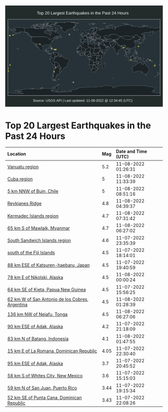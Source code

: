 ![Map](./map.png)

# Top 20 Largest Earthquakes in the Past 24 Hours

| Location | Mag | Date and Time (UTC) |
|:---|:---|:---|
| [Vanuatu region](https://earthquake.usgs.gov/earthquakes/eventpage/us7000in7h) | 5.2 | 11-08-2022 01:26:31 |
| [Cuba region](https://earthquake.usgs.gov/earthquakes/eventpage/us7000in9m) | 5 | 11-08-2022 11:33:39 |
| [5 km NNW of Buin, Chile](https://earthquake.usgs.gov/earthquakes/eventpage/us7000in91) | 5 | 11-08-2022 08:51:16 |
| [Reykjanes Ridge](https://earthquake.usgs.gov/earthquakes/eventpage/us7000in8f) | 4.8 | 11-08-2022 04:39:37 |
| [Kermadec Islands region](https://earthquake.usgs.gov/earthquakes/eventpage/us7000in8v) | 4.7 | 11-08-2022 07:31:42 |
| [65 km S of Mawlaik, Myanmar](https://earthquake.usgs.gov/earthquakes/eventpage/us7000in8j) | 4.7 | 11-08-2022 06:27:02 |
| [South Sandwich Islands region](https://earthquake.usgs.gov/earthquakes/eventpage/us7000in6u) | 4.6 | 11-07-2022 23:35:39 |
| [south of the Fiji Islands](https://earthquake.usgs.gov/earthquakes/eventpage/us7000in4t) | 4.5 | 11-07-2022 18:14:01 |
| [88 km ESE of Katsuren-haebaru, Japan](https://earthquake.usgs.gov/earthquakes/eventpage/us7000in5e) | 4.5 | 11-07-2022 19:40:59 |
| [78 km E of Nikolski, Alaska](https://earthquake.usgs.gov/earthquakes/eventpage/us7000in6y) | 4.5 | 11-08-2022 00:00:24 |
| [64 km SE of Kieta, Papua New Guinea](https://earthquake.usgs.gov/earthquakes/eventpage/us7000in31) | 4.5 | 11-07-2022 15:56:25 |
| [62 km W of San Antonio de los Cobres, Argentina](https://earthquake.usgs.gov/earthquakes/eventpage/us7000in7f) | 4.5 | 11-08-2022 01:28:39 |
| [136 km NW of Neiafu, Tonga](https://earthquake.usgs.gov/earthquakes/eventpage/us7000in8k) | 4.5 | 11-08-2022 06:27:06 |
| [90 km ESE of Adak, Alaska](https://earthquake.usgs.gov/earthquakes/eventpage/us7000in64) | 4.2 | 11-07-2022 21:18:09 |
| [83 km N of Batang, Indonesia](https://earthquake.usgs.gov/earthquakes/eventpage/us7000in7m) | 4.1 | 11-08-2022 01:47:55 |
| [15 km E of La Romana, Dominican Republic](https://earthquake.usgs.gov/earthquakes/eventpage/pr2022311007) | 4.05 | 11-07-2022 22:30:40 |
| [95 km ESE of Adak, Alaska](https://earthquake.usgs.gov/earthquakes/eventpage/ak022eaobcwq) | 3.7 | 11-07-2022 20:45:52 |
| [58 km S of Whites City, New Mexico](https://earthquake.usgs.gov/earthquakes/eventpage/tx2022vvod) | 3.6 | 11-07-2022 15:15:03 |
| [59 km N of San Juan, Puerto Rico](https://earthquake.usgs.gov/earthquakes/eventpage/pr71381188) | 3.44 | 11-07-2022 19:15:34 |
| [52 km SE of Punta Cana, Dominican Republic](https://earthquake.usgs.gov/earthquakes/eventpage/pr71381213) | 3.43 | 11-07-2022 22:08:26 |
